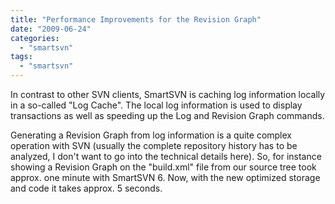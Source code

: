 ```yaml
---
title: "Performance Improvements for the Revision Graph"
date: "2009-06-24"
categories: 
  - "smartsvn"
tags: 
  - "smartsvn"
---
```


In contrast to other SVN clients, SmartSVN is caching log information locally in a so-called "Log Cache". The local log information is used to display transactions as well as speeding up the Log and Revision Graph commands.

Generating a Revision Graph from log information is a quite complex operation with SVN (usually the complete repository history has to be analyzed, I don't want to go into the technical details here). So, for instance showing a Revision Graph on the "build.xml" file from our source tree took approx. one minute with SmartSVN 6. Now, with the new optimized storage and code it takes approx. 5 seconds.
